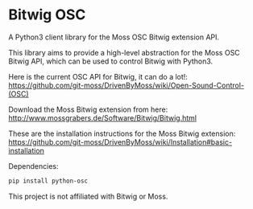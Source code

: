 # Bitwig OSC
A Python3 client library for the Moss OSC Bitwig extension API.

This library aims to provide a high-level abstraction for the Moss OSC Bitwig API, which can be used to control Bitwig with Python3.

Here is the current OSC API for Bitwig, it can do a lot!: https://github.com/git-moss/DrivenByMoss/wiki/Open-Sound-Control-(OSC)

Download the Moss Bitwig extension from here: http://www.mossgrabers.de/Software/Bitwig/Bitwig.html

These are the installation instructions for the Moss Bitwig extension: https://github.com/git-moss/DrivenByMoss/wiki/Installation#basic-installation

Dependencies:
```bash
pip install python-osc
```

This project is not affiliated with Bitwig or Moss.
